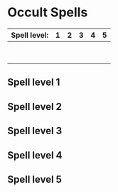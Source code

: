 # Occult Spells

| Spell level: | 1 | 2 | 3 | 4 | 5 |
|---|---|---|---|---|---|
||
||
||
||
||
||
||
||

## Spell level 1

## Spell level 2

## Spell level 3

## Spell level 4

## Spell level 5